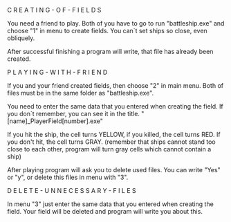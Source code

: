 
 C R E A T I N G - O F - F I E L D S


You need a friend to play. Both of you have to go to run "battleship.exe" and choose "1" in menu to create fields.
You can`t set ships so close, even obliquely.

After successful finishing a program will write, that file has already been created.


 P L A Y I N G - W I T H - F R I E N D


If you and your friend created fields, then choose "2" in main menu.
Both of files must be in the same folder as "battleship.exe".

You need to enter the same data that you entered when creating the field. If you don`t remember, you can see it in the title.
"[name]_PlayerField[number].exe"

If you hit the ship, the cell turns YELLOW, if you killed, the cell turns RED. If you don't hit, the cell turns GRAY.
(remember that ships cannot stand too close to each other, program will turn gray cells which cannot contain a ship)

After playing program will ask you to delete used files. You can write "Yes" or "y",
or delete this files in menu with "3".


 D E L E T E - U N N E C E S S A R Y - F I L E S


In menu "3" just enter the same data that you entered when creating the field.
Your field will be deleted and program will write you about this.
